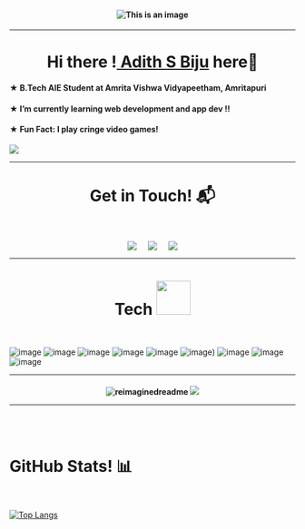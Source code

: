 <h4 align="center">  
 
![This is an image](https://cdn.7tv.app/emote/60b2876f4f32610f15bfc5dc/4x.webp)
</h4>
<hr>

<h1 align="center">Hi there !<a href="https://github.com/VayneFr"> Adith S Biju<a> here👋</a></h1>

<h4 align>
★	 B.Tech AIE Student at Amrita Vishwa Vidyapeetham, Amritapuri
</h4>

<h4>
★	I’m currently learning web development and app dev !!
</h4>
<h4>
★	Fun Fact: I play cringe video games!
</h4>
<img src="https://cdn.7tv.app/emote/64a67669e636ca42622edc22/4x.webp">

<hr>




<h1 align="center">Get in Touch! 📬</h1>
<Br>
<p align="center">
<a href="https://www.linkedin.com/in/adith-s-biju-340099222/" target="blank"><img align="center" src="https://img.shields.io/badge/Adith S Biju-0077B5?style=for-the-badge&logo=linkedin&logoColor=white" /></a> &nbsp;&nbsp;&nbsp;  <a href="mailto:s.adith2k@gmail.com" target="blank"><img align="center" src="https://img.shields.io/badge/s.adith2k@gmail.com-D14836?style=for-the-badge&logo=gmail&logoColor=white" /></a>    &nbsp;&nbsp;&nbsp;       <a href="https://twitter.com/dupityyy" target="blank"><img align="center" src="https://img.shields.io/badge/dupityyy-100000?style=for-the-badge&logo=twitter&logoColor=white" /></a>
</p>
<hr>

<h1 align="center"><A></A>Tech <a></a> <img src="https://cdn.7tv.app/emote/63c8cc0dfc866ebbc80b0bec/4x.webp" width="60px"/></h1>
<Br>
 
![image](https://img.shields.io/badge/CSS3-1572B6?style=for-the-badge&logo=css3&logoColor=white})
![image](https://img.shields.io/badge/JavaScript-323330?style=for-the-badge&logo=javascript&logoColor=F7DF1E)
![image](https://img.shields.io/badge/Python-FFD43B?style=for-the-badge&logo=python&logoColor=blue)
![image](https://img.shields.io/badge/HTML5-E34F26?style=for-the-badge&logo=html5&logoColor=white)
![image](https://img.shields.io/badge/Adobe%20Photoshop-31A8FF?style=for-the-badge&logo=Adobe%20Photoshop&logoColor=black)
![image](https://img.shields.io/badge/Adobe%20Premiere%20Pro-9999FF?style=for-the-badge&logo=Adobe%20Premiere%20Pro&logoColor=white))
![image](https://img.shields.io/badge/Canva-%2300C4CC.svg?&style=for-the-badge&logo=Canva&logoColor=white)
![image](https://img.shields.io/badge/MySQL-005C84?style=for-the-badge&logo=mysql&logoColor=white)
![image](https://img.shields.io/badge/Bootstrap-563D7C?style=for-the-badge&logo=bootstrap&logoColor=white)

<hr>
<h4 align="center">

<img src="https://myreadme.vercel.app/api/embed/vaynefr?panels=userstatistics,toprepositories,toplanguages,commitgraph" alt="reimaginedreadme" />

<img src="https://github-profile-trophy.vercel.app/?username=vaynefr&theme=juicyfresh&no-bg=true" />
<hr>

<Br>

<Br>
<h1>GitHub Stats! 📊</h1>
<Br>
  
[![Top Langs](https://github-readme-stats.vercel.app/api/top-langs/?username=Vaynefr&layout=compact&theme=merko)](https://github.com/Vaynefr/github-readme-stats)


  






